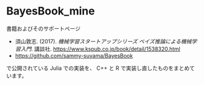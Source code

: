 # BayesBook_mine

書籍およびそのサポートページ

- 須山敦志. (2017). *機械学習スタートアップシリーズ ベイズ推論による機械学習入門*. 講談社. https://www.kspub.co.jp/book/detail/1538320.html
- https://github.com/sammy-suyama/BayesBook

で公開されている Julia での実装を、 C++ と R で実装し直したものをまとめています。